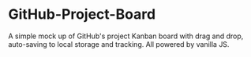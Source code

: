 # GitHub-Project-Board
A simple mock up of GitHub's project Kanban board with drag and drop, auto-saving to local storage and tracking. All powered by vanilla JS.
